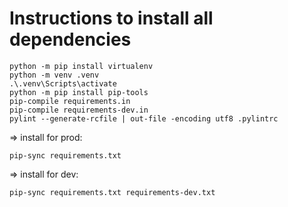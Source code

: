 # Instructions to install all dependencies
```
python -m pip install virtualenv
python -m venv .venv
.\.venv\Scripts\activate
python -m pip install pip-tools
pip-compile requirements.in
pip-compile requirements-dev.in
pylint --generate-rcfile | out-file -encoding utf8 .pylintrc
```
=> install for prod:
```
pip-sync requirements.txt
```
=> install for dev:
```
pip-sync requirements.txt requirements-dev.txt
```
